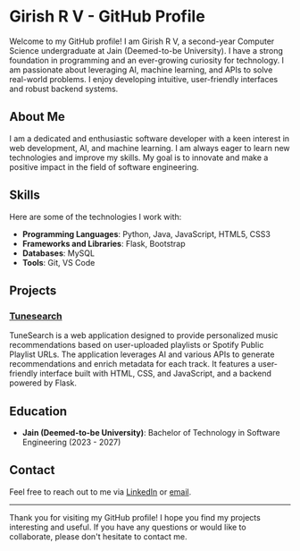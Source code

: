 # Girish R V - GitHub Profile

Welcome to my GitHub profile! I am Girish R V, a second-year Computer Science undergraduate at Jain (Deemed-to-be University). I have a strong foundation in programming and an ever-growing curiosity for technology. I am passionate about leveraging AI, machine learning, and APIs to solve real-world problems. I enjoy developing intuitive, user-friendly interfaces and robust backend systems.

## About Me

I am a dedicated and enthusiastic software developer with a keen interest in web development, AI, and machine learning. I am always eager to learn new technologies and improve my skills. My goal is to innovate and make a positive impact in the field of software engineering.

## Skills

Here are some of the technologies I work with:

- **Programming Languages**: Python, Java, JavaScript, HTML5, CSS3
- **Frameworks and Libraries**: Flask, Bootstrap
- **Databases**: MySQL
- **Tools**: Git, VS Code

## Projects

### [Tunesearch](https://songreco.vercel.app)
TuneSearch is a web application designed to provide personalized music recommendations based on user-uploaded playlists or Spotify Public Playlist URLs. The application leverages AI and various APIs to generate recommendations and enrich metadata for each track. It features a user-friendly interface built with HTML, CSS, and JavaScript, and a backend powered by Flask.

## Education

- **Jain (Deemed-to-be University)**: Bachelor of Technology in Software Engineering (2023 - 2027)

## Contact

Feel free to reach out to me via [LinkedIn](https://www.linkedin.com/in/girishrv05/) or [email](mailto:girish29052005@gmail.com).

---

Thank you for visiting my GitHub profile! I hope you find my projects interesting and useful. If you have any questions or would like to collaborate, please don't hesitate to contact me.
